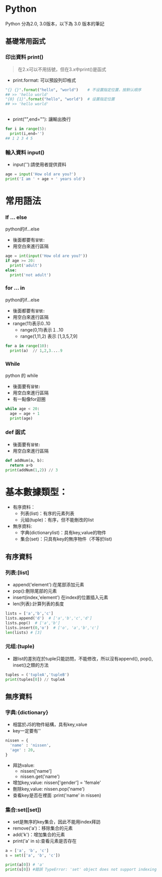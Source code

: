 # Python

Python 分為2.0, 3.0版本，以下為 3.0 版本的筆記

## 基礎常用函式

### 印出資料 print()
> 在2.x可以不用括號，但在3.x中print()是函式

- print.format: 可以預設列印格式

```python
"{} {}".format("hello", "world")    # 不设置指定位置，按默认顺序
## >> 'hello world'
"{0} {1}".format("hello", "world")  # 设置指定位置
## >> 'hello world'
 
```

- print("",end=""): 讓輸出換行

``` py
for i in range(5):
  print(i,end='')
## 1 2 3 4 5
```

### 輸入資料 input()

- input(''):請使用者提供資料

```python
age = input('How old are you?')
print('I am ' + age + ' years old')
```
# 常用語法

### If ... else

python的if...else 
- 後面都要有`冒號:`
- 用空白來進行區隔

```python
age = int(input('How old are you?'))
if age >= 20:
  print('adult')
else:
  print('not adult')
```

### for ... in

python的if...else 
- 後面都要有`冒號:`
- 用空白來進行區隔
- range(11)表示0..10
  - range(0,11)表示１..10
  - range(1,11,2) 表示 [1,3,5,7,9]

```python
for a in range(10):
  print(a)  // 1,2,3....9
```

### While

python 的 while
- 後面要有`冒號:`
- 用空白來進行區隔
- 有一點像for迴圈

```python
while age < 20:
  age = age + 1
  print(age)
```

### def 函式

- 後面要有`冒號:`
- 用空白來進行區隔

``` python
def addNum(a, b):
  return a+b
print(addNum(1,2)) // 3
```



# 基本數據類型：

- 有序資料：
  - 列表(list)：有序的元素列表
  - 元組(tuple)：有序，但不能刪改的list
- 無序資料:
  - 字典(dictionarylist)：具有key,value的物件
  - 集合(set)：只具有key的無序物件（不等於list)


## 有序資料

### 列表:[list]

- append('element'):在尾部添加元素
- pop():刪除尾部的元素
- insert(index,'element') 在index的位置插入元素
- len(列表):計算列表的長度

```python
lists = ['a','b','c']
lists.append('d')  # ['a','b','c','d']
lists.pop()  # ['a','b']
lists.insert(0,'o')  # ['o', 'a','b','c']
len(lists) # [3]
```

### 元组:(tuple)

- 跟list的差別在於tuple只能訪問，不能修改，所以沒有append(), pop(), inset()之類的方法

```python
tuples = ('tupleA','tupleB')
print(tuples[0]) // tupleA
```

## 無序資料

### 字典:{dictionary}

- 相當於JS的物件結構，具有key,value
- key一定要有''

```python
nissen = {
  'name' : 'nissen',
  'age' : 20,
}
```

- 拜訪value:
  - nissen['name']
  - nissen.get('name')
- 增加key,value: nissen['gender'] = 'female'
- 刪除key,value: nissen.pop('name')
- 查看key是否在裡面 :print('name' in nissen)

### 集合:set([set])

- set是無序的key集合，因此不能用index拜訪
- remove('a')：移除集合的元素
- add('k')：增加集合的元素
- print('a' in s):查看元素是否存在

```python
a = ['a', 'b', 'c']
s = set(['a', 'b', 'c'])

print(a[0]) # 'a'
print(s[0]) #錯誤 TypeError: 'set' object does not support indexing
```


